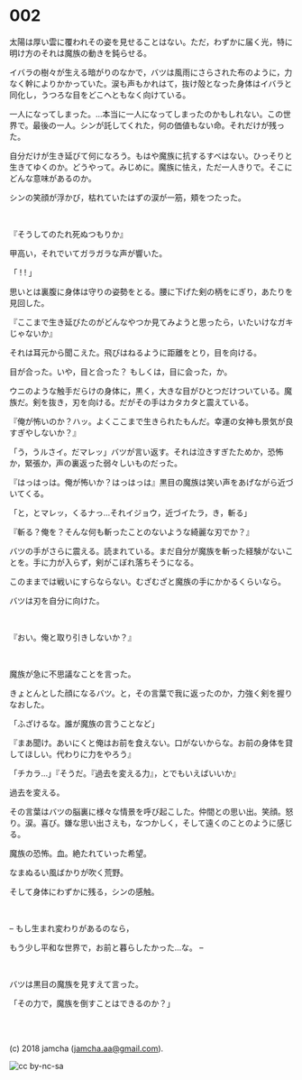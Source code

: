 

# 002

太陽は厚い雲に覆われその姿を見せることはない。ただ，わずかに届く光，特に明け方のそれは魔族の動きを鈍らせる。  

イバラの樹々が生える暗がりのなかで，バツは風雨にさらされた布のように，力なく幹によりかかっていた。涙も声もかれはて，抜け殻となった身体はイバラと同化し，うつろな目をどこへともなく向けている。  

一人になってしまった。…本当に一人になってしまったのかもしれない。この世界で。最後の一人。シンが託してくれた，何の価値もない命。それだけが残った。  

自分だけが生き延びて何になろう。もはや魔族に抗するすべはない。ひっそりと生きてゆくのか。どうやって。みじめに。魔族に怯え，ただ一人きりで。そこにどんな意味があるのか。  

シンの笑顔が浮かび，枯れていたはずの涙が一筋，頬をつたった。  

<br>  

『そうしてのたれ死ぬつもりか』  

甲高い，それでいてガラガラな声が響いた。  

「 ! ! 」  

思いとは裏腹に身体は守りの姿勢をとる。腰に下げた剣の柄をにぎり，あたりを見回した。  

『ここまで生き延びたのがどんなやつか見てみようと思ったら，いたいけなガキじゃないか』  

それは耳元から聞こえた。飛びはねるように距離をとり，目を向ける。  

目が合った。いや，目と合った？ もしくは，目に会った，か。  

ウニのような触手だらけの身体に，黒く，大きな目がひとつだけついている。魔族だ。剣を抜き，刃を向ける。だがその手はカタカタと震えている。  

『俺が怖いのか？ハッ。よくここまで生きられたもんだ。幸運の女神も景気が良すぎやしないか？』  

「う，うルさイ。だマレッ」バツが言い返す。それは泣きすぎたためか，恐怖か，緊張か，声の裏返った弱々しいものだった。  

『はっはっは。俺が怖いか？はっはっは』黒目の魔族は笑い声をあげながら近づいてくる。  

「と，とマレッ，くるナっ…それイジョウ，近づイたラ，き，斬る」  

『斬る？俺を？そんな何も斬ったことのないような綺麗な刃でか？』  

バツの手がさらに震える。読まれている。まだ自分が魔族を斬った経験がないことを。手に力が入らず，剣がこぼれ落ちそうになる。  

このままでは戦いにすらならない。むざむざと魔族の手にかかるくらいなら。  

バツは刃を自分に向けた。  

<br>  

『おい。俺と取り引きしないか？』  

<br>  

魔族が急に不思議なことを言った。  

きょとんとした顔になるバツ。と，その言葉で我に返ったのか，力強く剣を握りなおした。  

「ふざけるな。誰が魔族の言うことなど」  

『まあ聞け。あいにくと俺はお前を食えない。口がないからな。お前の身体を貸してほしい。代わりに力をやろう』  

「チカラ…」『そうだ。『過去を変える力』，とでもいえばいいか』  

過去を変える。  

その言葉はバツの脳裏に様々な情景を呼び起こした。仲間との思い出。笑顔。怒り。涙。喜び。嫌な思い出さえも，なつかしく，そして遠くのことのように感じる。  

魔族の恐怖。血。絶たれていった希望。  

なまぬるい風ばかりが吹く荒野。  

そして身体にわずかに残る，シンの感触。  

<br>  

&#x2013; もし生まれ変わりがあるのなら，  

もう少し平和な世界で，お前と暮らしたかった…な。 &#x2013;  

<br>  

バツは黒目の魔族を見すえて言った。  

「その力で，魔族を倒すことはできるのか？」  

<br>  
<br>  

(c) 2018 jamcha (jamcha.aa@gmail.com).  

![cc by-nc-sa](https://i.creativecommons.org/l/by-nc-sa/4.0/88x31.png)  

